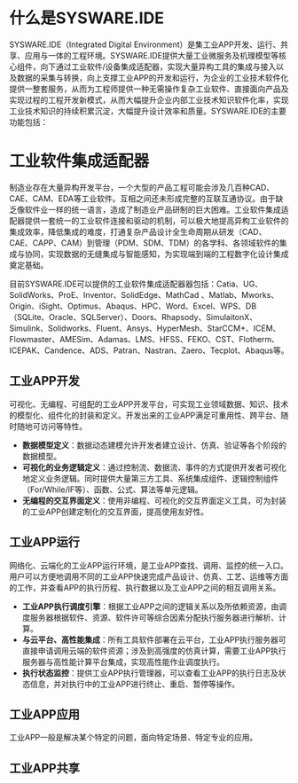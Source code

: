 # 什么是SYSWARE.IDE
SYSWARE.IDE（Integrated Digital Environment）是集工业APP开发、运行、共享、应用与一体的工程环境。SYSWARE.IDE提供大量工业微服务及机理模型等核心组件，向下通过工业软件/设备集成适配器，实现大量异构工具的集成与接入以及数据的采集与转换，向上支撑工业APP的开发和运行，为企业的工业技术软件化提供一整套服务，从而为工程师提供一种无需操作复杂工业软件、直接面向产品及实现过程的工程开发新模式，从而大幅提升企业内部工业技术知识软件化率，实现工业技术知识的持续积累沉淀，大幅提升设计效率和质量。SYSWARE.IDE的主要功能包括：

# 工业软件集成适配器
制造业存在大量异构开发平台，一个大型的产品工程可能会涉及几百种CAD、CAE、CAM、EDA等工业软件。互相之间还未形成完整的互联互通协议。由于缺乏像软件业一样的统一语言，造成了制造业产品研制的巨大困难。工业软件集成适配器提供一套统一的工业软件连接和驱动的机制，可以极大地提高异构工业软件的集成效率，降低集成的难度，打通复杂产品设计全生命周期从研发（CAD、CAE、CAPP、CAM）到管理（PDM、SDM、TDM）的各学科、各领域软件的集成与协同，实现数据的无缝集成与智能感知，为实现端到端的工程数字化设计集成奠定基础。

目前SYSWARE.IDE可以提供的工业软件集成适配器器包括：Catia、UG、SolidWorks、ProE、Inventor、SolidEdge、MathCad 、Matlab、Mworks、Origin、iSight、Optimus、Abaqus、HPC、Word、Excel、WPS、DB（SQLite、Oracle、SQLServer）、Doors、Rhapsody、SimulaitonX、Simulink、Solidworks、Fluent、Ansys、HyperMesh、StarCCM+、ICEM、Flowmaster、AMESim、Adamas、LMS、HFSS、FEKO、CST、Flotherm、ICEPAK、Candence、ADS、Patran、Nastran、Zaero、Tecplot、Abaqus等。

## 工业APP开发
可视化、无编程、可组配的工业APP开发平台，可实现工业领域数据、知识、技术的模型化、组件化的封装和定义。开发出来的工业APP满足可重用性、跨平台、随时随地可访问等特性。
- **数据模型定义**：数据动态建模允许开发者建立设计、仿真、验证等各个阶段的数据模型。
- **可视化的业务逻辑定义**：通过控制流、数据流、事件的方式提供开发者可视化地定义业务逻辑。同时提供大量第三方工具、系统集成组件、逻辑控制组件（For/While/IF等）、函数、公式、算法等单元逻辑。
- **无编程的交互界面定义**：使用非编程、可视化的交互界面定义工具，可为封装的工业APP创建定制化的交互界面，提高使用友好性。
## 工业APP运行
网络化、云端化的工业APP运行环境，是工业APP查找、调用、监控的统一入口。用户可以方便地调用不同的工业APP快速完成产品设计、仿真、工艺、运维等方面的工作，并查看APP的执行历程、执行数据以及工业APP之间的相互调用关系。
- **工业APP执行调度引擎**：根据工业APP之间的逻辑关系以及所依赖资源，由调度服务器根据软件、资源、软件许可等综合因素分配执行服务器进行解析、计算。
- **与云平台、高性能集成**：所有工具软件部署在云平台，工业APP执行服务器可直接申请调用云端的软件资源；涉及到高强度的仿真计算，需要工业APP执行服务器与高性能计算平台集成，实现高性能作业调度执行。
- **执行状态监控**：提供工业APP执行管理器，可以查看工业APP的执行日志及状态信息，并对执行中的工业APP进行终止、重启、暂停等操作。
## 工业APP应用
工业APP一般是解决某个特定的问题，面向特定场景、特定专业的应用。
## 工业APP共享

